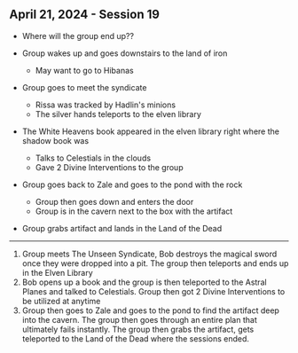 ## April 21, 2024 - Session 19

- Where will the group end up??
- Group wakes up and goes downstairs to the land of iron
    - May want to go to Hibanas

- Group goes to meet the syndicate
    - Rissa was tracked by Hadlin's minions
    - The silver hands teleports to the elven library

- The White Heavens book appeared in the elven library right where the shadow book was
    - Talks to Celestials in the clouds
    - Gave 2 Divine Interventions to the group

- Group goes back to Zale and goes to the pond with the rock
    - Group then goes down and enters the door
    - Group is in the cavern next to the box with the artifact 

- Group grabs artifact and lands in the Land of the Dead

---

1. Group meets The Unseen Syndicate, Bob destroys the magical sword once they were dropped into a pit. The group then teleports and ends up in the Elven Library
2. Bob opens up a book and the group is then teleported to the Astral Planes and talked to Celestials. Group then got 2 Divine Interventions to be utilized at anytime
3. Group then goes to Zale and goes to the pond to find the artifact deep into the cavern. The group then goes through an entire plan that ultimately fails instantly. The group then grabs the artifact, gets teleported to the Land of the Dead where the sessions ended.